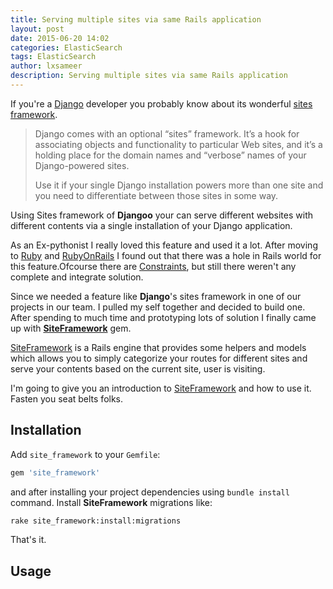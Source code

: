 ```yaml
---
title: Serving multiple sites via same Rails application
layout: post
date: 2015-06-20 14:02
categories: ElasticSearch
tags: ElasticSearch
author: lxsameer
description: Serving multiple sites via same Rails application
---
```

If you're a [Django](https://www.djangoproject.com/) developer you probably know about its wonderful [sites framework](https://docs.djangoproject.com/en/1.8/ref/contrib/sites/).

>Django comes with an optional “sites” framework. It’s a hook for associating objects and functionality to particular Web sites, and it’s a holding place for the domain names and “verbose” names of your Django-powered sites.
>
>Use it if your single Django installation powers more than one site and you need to differentiate between those sites in some way.

Using Sites framework of **Djangoo** your can serve different websites with different contents via a single installation
of your Django application.

As an Ex-pythonist I really loved this feature and used it a lot. After moving to [Ruby](http://ruby-lang.org) and
[RubyOnRails](http://rubyonrails.org/) I found out that there was a hole in Rails world for this feature.Ofcourse there
are [Constraints](http://api.rubyonrails.org/classes/ActionDispatch/Routing/Mapper/Scoping.html#method-i-constraints), but still
there weren't any complete and integrate solution.

Since we needed a feature like **Django**'s sites framework in one of our projects in our team. I pulled my self together and
decided to build one. After spending to much time and prototyping lots of solution I finally came up with **[SiteFramework](https://rubygems.org/gems/site_framework/versions/1.0.2)** gem.

[SiteFramework](https://rubygems.org/gems/site_framework/versions/1.0.2) is a Rails engine that provides some helpers and models which
allows you to simply categorize your routes for different sites and serve your contents based on the current site, user is visiting.

I'm going to give you an introduction to [SiteFramework](https://rubygems.org/gems/site_framework/versions/1.0.2) and how to use it.
Fasten you seat belts folks.

## Installation
Add `site_framework` to your `Gemfile`:

```ruby
gem 'site_framework'
```

and after installing your project dependencies using `bundle install` command. Install
**SiteFramework** migrations like:

```bash
rake site_framework:install:migrations
```

That's it.

## Usage
